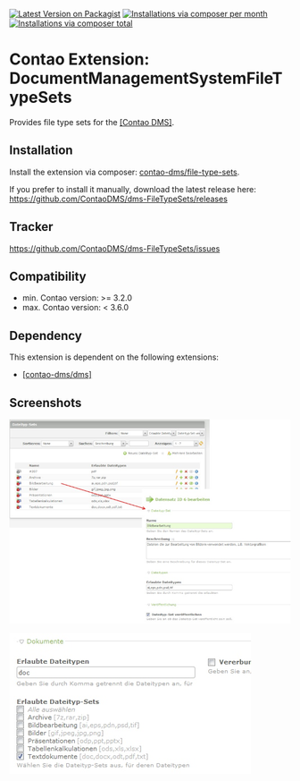 [![Latest Version on Packagist](http://img.shields.io/packagist/v/contao-dms/file-type-sets.svg?style=flat)](https://packagist.org/packages/contao-dms/file-type-sets)
[![Installations via composer per month](http://img.shields.io/packagist/dm/contao-dms/file-type-sets.svg?style=flat)](https://packagist.org/packages/contao-dms/file-type-sets)
[![Installations via composer total](http://img.shields.io/packagist/dt/contao-dms/file-type-sets.svg?style=flat)](https://packagist.org/packages/contao-dms/file-type-sets)

Contao Extension: DocumentManagementSystemFileTypeSets
======================================================

Provides file type sets for the [[Contao DMS]](https://github.com/ContaoDMS/dms).


Installation
------------

Install the extension via composer: [contao-dms/file-type-sets](https://packagist.org/packages/contao-dms/file-type-sets).

If you prefer to install it manually, download the latest release here: https://github.com/ContaoDMS/dms-FileTypeSets/releases


Tracker
-------

https://github.com/ContaoDMS/dms-FileTypeSets/issues


Compatibility
-------------

- min. Contao version: >= 3.2.0
- max. Contao version: <  3.6.0


Dependency
----------

This extension is dependent on the following extensions:

- [[contao-dms/dms]](https://packagist.org/packages/contao-dms/dms)


Screenshots
-----------

![Screenshot: backend view](screenshot_backend_view.jpg)

![Screenshot: categories view](screenshot_categories_view.jpg)